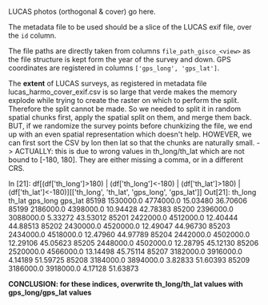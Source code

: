 LUCAS photos (orthogonal & cover) go here.

The metadata file to be used should be a slice of the LUCAS exif file, over the `id` column.

The file paths are directly taken from columns `file_path_gisco_<view>` as the file structure is kept form the year of the survey and down.
GPS coordinates are registered in columns `['gps_long', 'gps_lat']`.


The **extent** of LUCAS surveys, as registered in metadata file lucas_harmo_cover_exif.csv  is so large that verde makes the memory explode while trying to create the raster on which to perform the split. Therefore the split cannot be made.
So we needed to split it in random spatial chunks first, apply the spatial split on them, and merge them back. BUT, if we randomize the survey points before chunkizing the file, we end up with an even spatial representation which doesn't help. HOWEVER, we can first sort the CSV by lon then lat so that the chunks are naturally small.
-> ACTUALLY: this is due to wrong values in th_long/th_lat which are not bound to [-180, 180]. They are either missing a comma, or in a different CRS.

In [21]: df[(df['th_long']>180) | (df['th_long']<-180) | (df['th_lat']>180) | (df['th_lat']<-180)][['th_long', 'th_lat', 'gps_long', 'gps_lat']]
Out[21]: 
         th_long     th_lat  gps_long   gps_lat
85198  1530000.0  4774000.0  15.03480  36.70606
85199  2186000.0  4398000.0  10.94428  42.78383
85200  2396000.0  3088000.0   5.33272  43.53012
85201  2422000.0  4512000.0  12.40444  44.88513
85202  2430000.0  4520000.0  12.49047  44.96730
85203  2434000.0  4518000.0  12.47960  44.97789
85204  2442000.0  4502000.0  12.29106  45.05623
85205  2448000.0  4502000.0  12.28795  45.12130
85206  2520000.0  4566000.0  13.14498  45.75114
85207  3182000.0  3916000.0   4.14189  51.59725
85208  3184000.0  3894000.0   3.82833  51.60393
85209  3186000.0  3918000.0   4.17128  51.63873

**CONCLUSION: for these indices, overwrite th_long/th_lat values with gps_long/gps_lat values**
